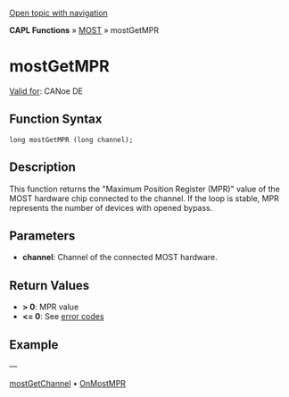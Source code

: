 [Open topic with navigation](../../../../../CANoeDEFamily.htm#Topics/CAPLFunctions/MOST/Functions/CAPLfunctionMOSTGetMPR.md)

**CAPL Functions** » [MOST](../CAPLfunctionsMOSTOverview.md) » mostGetMPR

# mostGetMPR

[Valid for](../../../Shared/FeatureAvailability.md): CANoe DE

## Function Syntax

```
long mostGetMPR (long channel);
```

## Description

This function returns the "Maximum Position Register (MPR)" value of the MOST hardware chip connected to the channel. If the loop is stable, MPR represents the number of devices with opened bypass.

## Parameters

- **channel**: Channel of the connected MOST hardware.

## Return Values

- **\> 0**: MPR value
- **\<= 0**: See [error codes](../CAPLfunctionsMOSTErrorCodes.md)

## Example

—

[mostGetChannel](CAPLfunctionMOSTGetChannel.md) • [OnMostMPR](../EventProcedures/CAPLfunctionOnMOSTMPR.md)
